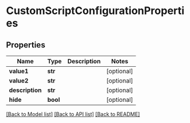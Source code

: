 # CustomScriptConfigurationProperties

## Properties
Name | Type | Description | Notes
------------ | ------------- | ------------- | -------------
**value1** | **str** |  | [optional] 
**value2** | **str** |  | [optional] 
**description** | **str** |  | [optional] 
**hide** | **bool** |  | [optional] 

[[Back to Model list]](../README.md#documentation-for-models) [[Back to API list]](../README.md#documentation-for-api-endpoints) [[Back to README]](../README.md)

